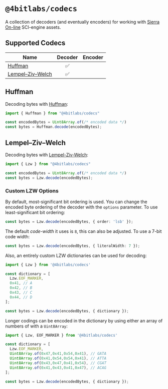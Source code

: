 # `@4bitlabs/codecs`

A collection of decoders (and eventually encoders) for working with [Sierra On-line][sierra] SCI-engine assets.

##  Supported Codecs

| Name                    |    Decoder    | Encoder |
|-------------------------|:-------------:|:------:|
| [Huffman][huffman]      |     ✅    |        |
| [Lempel–Ziv–Welch][lzw] |     ✅    |        |


## Huffman 

Decoding bytes with [Huffman][huffman]:

```ts
import { Huffman } from "@4bitlabs/codecs"

const encodedBytes = Uint8Array.of(/* encoded data */)
const bytes = Huffman.decode(encodedBytes);
```

## Lempel–Ziv–Welch

Decoding bytes with [Lempel-Ziv-Welch][lzw]:

```ts
import { Lzw } from "@4bitlabs/codecs"

const encodedBytes = Uint8Array.of(/* encoded data */)
const bytes = Lzw.decode(encodedBytes);
```

### Custom LZW Options

By default, most-significant bit ordering is used. You can change the encoded byte ordering of the decoder with the `options` parameter. To use least-significant bit 
ordering:

```ts
const bytes = Lzw.decode(encodedBytes, { order: 'lsb' });
```

The default *code-width* it uses is `8`, this can also be adjusted. To use a 7-bit code width:

```ts
const bytes = Lzw.decode(encodedBytes, { literalWidth: 7 });
```

Also, an entirely custom LZW dictionaries can be used for decoding:

```ts
import { Lzw } from '@4bitlabs/codecs'

const dictionary = [
  Lzw.EOF_MARKER,
  0x41, // A
  0x42, // B
  0x43, // C
  0x44, // D
];

const bytes = Lzw.decode(encodedBytes, { dictionary });
```

Longer codings can be encoded in the dictionary by using either an array of numbers of with a `Uint8Array`:

```ts
import { Lzw, EOF_MARKER } from '@4bitlabs/codecs'

const dictionary = [
  Lzw.EOF_MARKER,
  Uint8Array.of(0x47,0x41,0x54,0x41), // GATA
  Uint8Array.of(0x41,0x54,0x54,0x41), // ATTA
  Uint8Array.of(0x43,0x47,0x41,0x54), // CGAT
  Uint8Array.of(0x41,0x43,0x41,0x47), // ACAG
];

const bytes = Lzw.decode(encodedBytes, { dictionary });
```

[sierra]: https://en.wikipedia.org/wiki/Sierra_Entertainment
[huffman]: https://en.wikipedia.org/wiki/Huffman_coding
[lzw]: https://en.wikipedia.org/wiki/Lempel%E2%80%93Ziv%E2%80%93Welch
